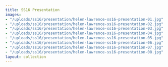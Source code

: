 ```yaml
---
title: SS16 Presentation
images:
- "/uploads/ss16/presentation/helen-lawrence-ss16-presentation-01.jpg"
- "/uploads/ss16/presentation/helen-lawrence-ss16-presentation-02.jpg"
- "/uploads/ss16/presentation/helen-lawrence-ss16-presentation-03.jpg"
- "/uploads/ss16/presentation/helen-lawrence-ss16-presentation-04.jpg"
- "/uploads/ss16/presentation/helen-lawrence-ss16-presentation-05.jpg"
- "/uploads/ss16/presentation/helen-lawrence-ss16-presentation-06.jpg"
- "/uploads/ss16/presentation/helen-lawrence-ss16-presentation-07.jpg"
- "/uploads/ss16/presentation/helen-lawrence-ss16-presentation-08.jpg"
layout: collection
---
```


